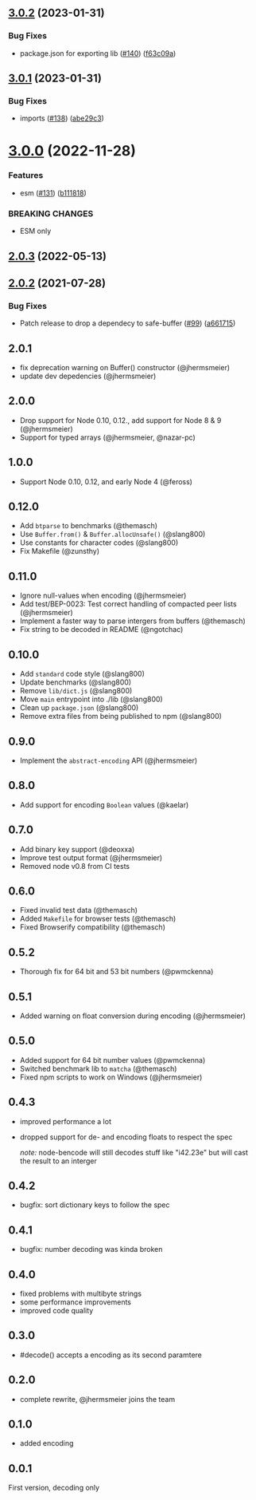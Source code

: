 ## [3.0.2](https://github.com/themasch/node-bencode/compare/v3.0.1...v3.0.2) (2023-01-31)


### Bug Fixes

* package.json for exporting lib ([#140](https://github.com/themasch/node-bencode/issues/140)) ([f63c09a](https://github.com/themasch/node-bencode/commit/f63c09a8a525e67b00cc0e7619eb84bd159855b2))

## [3.0.1](https://github.com/themasch/node-bencode/compare/v3.0.0...v3.0.1) (2023-01-31)


### Bug Fixes

* imports ([#138](https://github.com/themasch/node-bencode/issues/138)) ([abe29c3](https://github.com/themasch/node-bencode/commit/abe29c32ab327fafb323b05f17eda0aa9ca32478))

# [3.0.0](https://github.com/themasch/node-bencode/compare/v2.0.3...v3.0.0) (2022-11-28)


### Features

* esm ([#131](https://github.com/themasch/node-bencode/issues/131)) ([b111818](https://github.com/themasch/node-bencode/commit/b111818695c8e85e1268fa771fc49c7c6687167f))


### BREAKING CHANGES

* ESM only

## [2.0.3](https://github.com/themasch/node-bencode/compare/v2.0.2...v2.0.3) (2022-05-13)

## [2.0.2](https://github.com/themasch/node-bencode/compare/v2.0.1...v2.0.2) (2021-07-28)


### Bug Fixes

* Patch release to drop a dependecy to safe-buffer ([#99](https://github.com/themasch/node-bencode/issues/99)) ([a661715](https://github.com/themasch/node-bencode/commit/a6617150c53c3c00d0cd12c685c5f2ee47db30c0))

## 2.0.1

- fix deprecation warning on Buffer() constructor (@jhermsmeier)
- update dev depedencies (@jhermsmeier)

## 2.0.0

- Drop support for Node 0.10, 0.12., add support for Node 8 & 9  (@jhermsmeier)
- Support for typed arrays (@jhermsmeier, @nazar-pc)

## 1.0.0

- Support Node 0.10, 0.12, and early Node 4 (@feross)

## 0.12.0

- Add `btparse` to benchmarks (@themasch)
- Use `Buffer.from()` & `Buffer.allocUnsafe()` (@slang800)
- Use constants for character codes (@slang800)
- Fix Makefile (@zunsthy)

## 0.11.0

- Ignore null-values when encoding (@jhermsmeier)
- Add test/BEP-0023: Test correct handling of compacted peer lists (@jhermsmeier)
- Implement a faster way to parse intergers from buffers (@themasch)
- Fix string to be decoded in README (@ngotchac)

## 0.10.0

- Add `standard` code style (@slang800)
- Update benchmarks (@slang800)
- Remove `lib/dict.js` (@slang800)
- Move `main` entrypoint into ./lib (@slang800)
- Clean up `package.json` (@slang800)
- Remove extra files from being published to npm (@slang800)

## 0.9.0

- Implement the `abstract-encoding` API (@jhermsmeier)

## 0.8.0

- Add support for encoding `Boolean` values (@kaelar)

## 0.7.0

- Add binary key support (@deoxxa)
- Improve test output format (@jhermsmeier)
- Removed node v0.8 from CI tests

## 0.6.0

- Fixed invalid test data (@themasch)
- Added `Makefile` for browser tests (@themasch)
- Fixed Browserify compatibility (@themasch)

## 0.5.2

- Thorough fix for 64 bit and 53 bit numbers (@pwmckenna)

## 0.5.1

- Added warning on float conversion during encoding (@jhermsmeier)

## 0.5.0

- Added support for 64 bit number values (@pwmckenna)
- Switched benchmark lib to `matcha` (@themasch)
- Fixed npm scripts to work on Windows (@jhermsmeier)

## 0.4.3
 * improved performance a lot
 * dropped support for de- and encoding floats to respect the spec

   *note:* node-bencode will still decodes stuff like "i42.23e" but will cast the
   result to an interger

## 0.4.2
 * bugfix: sort dictionary keys to follow the spec

## 0.4.1
 * bugfix: number decoding was kinda broken

## 0.4.0
 * fixed problems with multibyte strings
 * some performance improvements
 * improved code quality

## 0.3.0
 * #decode() accepts a encoding as its second paramtere

## 0.2.0
 * complete rewrite, @jhermsmeier joins the team

## 0.1.0
 * added encoding

## 0.0.1
First version, decoding only
